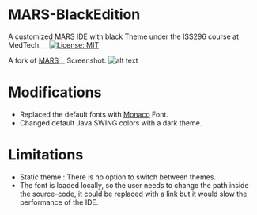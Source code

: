 
# MARS-BlackEdition
A customized MARS IDE with black Theme under the ISS296 course at MedTech.__
[![License: MIT](https://img.shields.io/badge/License-MIT-yellow.svg)](https://opensource.org/licenses/MIT)


A fork of [MARS](http://courses.missouristate.edu/KenVollmar/mars/)__
Screenshot:
![alt text](https://i.imgur.com/kvD1kzq.png)

# Modifications
- Replaced the default fonts with [Monaco](https://github.com/todylu/monaco.ttf) Font.
- Changed default Java SWING colors with a dark theme.

# Limitations
- Static theme : There is no option to switch between themes.
- The font is loaded locally, so the user needs to change the path inside the source-code, it could be replaced with a link but it would slow the performance of the IDE.


